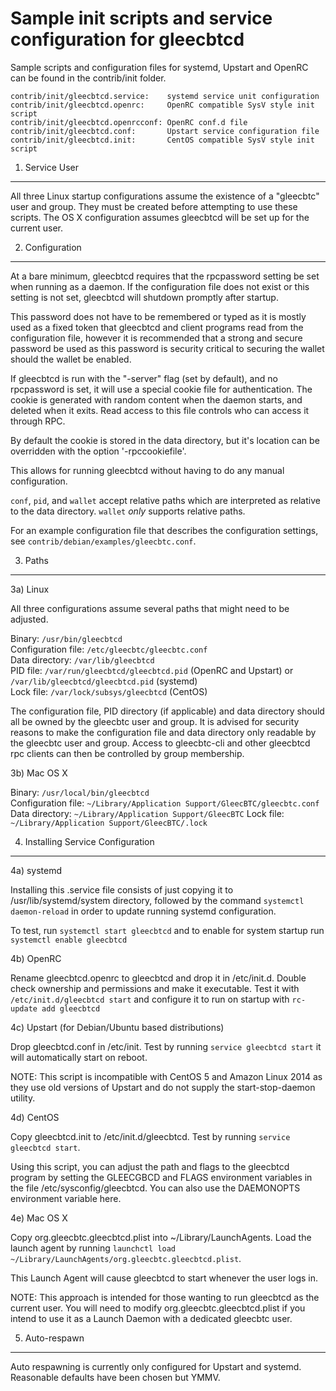 Sample init scripts and service configuration for gleecbtcd
==========================================================

Sample scripts and configuration files for systemd, Upstart and OpenRC
can be found in the contrib/init folder.

    contrib/init/gleecbtcd.service:    systemd service unit configuration
    contrib/init/gleecbtcd.openrc:     OpenRC compatible SysV style init script
    contrib/init/gleecbtcd.openrcconf: OpenRC conf.d file
    contrib/init/gleecbtcd.conf:       Upstart service configuration file
    contrib/init/gleecbtcd.init:       CentOS compatible SysV style init script

1. Service User
---------------------------------

All three Linux startup configurations assume the existence of a "gleecbtc" user
and group.  They must be created before attempting to use these scripts.
The OS X configuration assumes gleecbtcd will be set up for the current user.

2. Configuration
---------------------------------

At a bare minimum, gleecbtcd requires that the rpcpassword setting be set
when running as a daemon.  If the configuration file does not exist or this
setting is not set, gleecbtcd will shutdown promptly after startup.

This password does not have to be remembered or typed as it is mostly used
as a fixed token that gleecbtcd and client programs read from the configuration
file, however it is recommended that a strong and secure password be used
as this password is security critical to securing the wallet should the
wallet be enabled.

If gleecbtcd is run with the "-server" flag (set by default), and no rpcpassword is set,
it will use a special cookie file for authentication. The cookie is generated with random
content when the daemon starts, and deleted when it exits. Read access to this file
controls who can access it through RPC.

By default the cookie is stored in the data directory, but it's location can be overridden
with the option '-rpccookiefile'.

This allows for running gleecbtcd without having to do any manual configuration.

`conf`, `pid`, and `wallet` accept relative paths which are interpreted as
relative to the data directory. `wallet` *only* supports relative paths.

For an example configuration file that describes the configuration settings,
see `contrib/debian/examples/gleecbtc.conf`.

3. Paths
---------------------------------

3a) Linux

All three configurations assume several paths that might need to be adjusted.

Binary:              `/usr/bin/gleecbtcd`  
Configuration file:  `/etc/gleecbtc/gleecbtc.conf`  
Data directory:      `/var/lib/gleecbtcd`  
PID file:            `/var/run/gleecbtcd/gleecbtcd.pid` (OpenRC and Upstart) or `/var/lib/gleecbtcd/gleecbtcd.pid` (systemd)  
Lock file:           `/var/lock/subsys/gleecbtcd` (CentOS)  

The configuration file, PID directory (if applicable) and data directory
should all be owned by the gleecbtc user and group.  It is advised for security
reasons to make the configuration file and data directory only readable by the
gleecbtc user and group.  Access to gleecbtc-cli and other gleecbtcd rpc clients
can then be controlled by group membership.

3b) Mac OS X

Binary:              `/usr/local/bin/gleecbtcd`  
Configuration file:  `~/Library/Application Support/GleecBTC/gleecbtc.conf`  
Data directory:      `~/Library/Application Support/GleecBTC`
Lock file:           `~/Library/Application Support/GleecBTC/.lock`

4. Installing Service Configuration
-----------------------------------

4a) systemd

Installing this .service file consists of just copying it to
/usr/lib/systemd/system directory, followed by the command
`systemctl daemon-reload` in order to update running systemd configuration.

To test, run `systemctl start gleecbtcd` and to enable for system startup run
`systemctl enable gleecbtcd`

4b) OpenRC

Rename gleecbtcd.openrc to gleecbtcd and drop it in /etc/init.d.  Double
check ownership and permissions and make it executable.  Test it with
`/etc/init.d/gleecbtcd start` and configure it to run on startup with
`rc-update add gleecbtcd`

4c) Upstart (for Debian/Ubuntu based distributions)

Drop gleecbtcd.conf in /etc/init.  Test by running `service gleecbtcd start`
it will automatically start on reboot.

NOTE: This script is incompatible with CentOS 5 and Amazon Linux 2014 as they
use old versions of Upstart and do not supply the start-stop-daemon utility.

4d) CentOS

Copy gleecbtcd.init to /etc/init.d/gleecbtcd. Test by running `service gleecbtcd start`.

Using this script, you can adjust the path and flags to the gleecbtcd program by
setting the GLEECGBCD and FLAGS environment variables in the file
/etc/sysconfig/gleecbtcd. You can also use the DAEMONOPTS environment variable here.

4e) Mac OS X

Copy org.gleecbtc.gleecbtcd.plist into ~/Library/LaunchAgents. Load the launch agent by
running `launchctl load ~/Library/LaunchAgents/org.gleecbtc.gleecbtcd.plist`.

This Launch Agent will cause gleecbtcd to start whenever the user logs in.

NOTE: This approach is intended for those wanting to run gleecbtcd as the current user.
You will need to modify org.gleecbtc.gleecbtcd.plist if you intend to use it as a
Launch Daemon with a dedicated gleecbtc user.

5. Auto-respawn
-----------------------------------

Auto respawning is currently only configured for Upstart and systemd.
Reasonable defaults have been chosen but YMMV.
